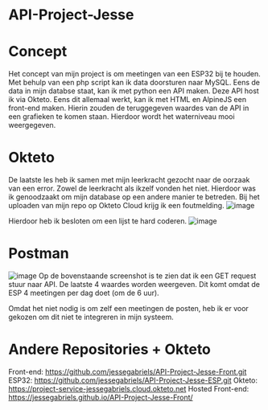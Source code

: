 # API-Project-Jesse

# Concept
Het concept van mijn project is om meetingen van een ESP32 bij te houden. Met behulp van een php script kan ik data doorsturen naar MySQL.
Eens de data in mijn databse staat, kan ik met python een API maken. Deze API host ik via Okteto. Eens dit allemaal werkt, kan ik met HTML en AlpineJS een front-end maken. Hierin zouden de teruggegeven waardes van de API in een grafieken te komen staan. Hierdoor wordt het waterniveau mooi weergegeven.

# Okteto
De laatste les heb ik samen met mijn leerkracht gezocht naar de oorzaak van een error. Zowel de leerkracht als ikzelf vonden het niet. Hierdoor was ik genoodzaakt om mijn database op een andere manier te betreden. Bij het uploaden van mijn repo op Okteto Cloud krijg ik een foutmelding. 
![image](https://user-images.githubusercontent.com/81410142/202868255-19a29c9d-0929-4be3-ac50-0ae31fc88979.png)

Hierdoor heb ik besloten om een lijst te hard coderen.
![image](https://user-images.githubusercontent.com/81410142/202900307-34d81759-b836-48dc-aad1-b85b1fae2de2.png)

# Postman

![image](https://user-images.githubusercontent.com/81410142/202900354-1033dc4f-d1ce-4dca-b6e2-762d3f172069.png)
Op de bovenstaande screenshot is te zien dat ik een GET request stuur naar API. De laatste 4 waardes worden weergeven. Dit komt omdat de ESP 4 meetingen per dag doet (om de 6 uur). 

Omdat het niet nodig is om zelf een meetingen de posten, heb ik er voor gekozen om dit niet te integreren in mijn systeem.


# Andere Repositories + Okteto
Front-end: https://github.com/jessegabriels/API-Project-Jesse-Front.git
ESP32: https://github.com/jessegabriels/API-Project-Jesse-ESP.git
Okteto: https://project-service-jessegabriels.cloud.okteto.net
Hosted Front-end: https://jessegabriels.github.io/API-Project-Jesse-Front/



